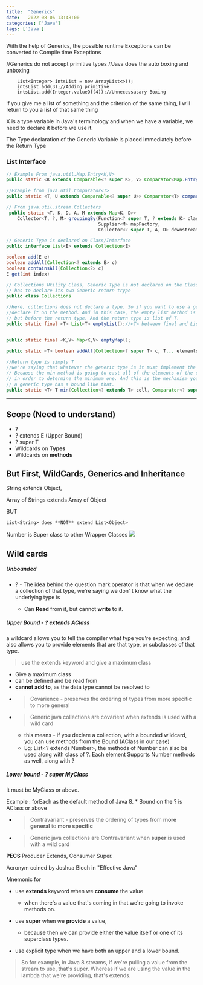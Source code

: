 ```yaml
---
title:  "Generics"
date:   2022-08-06 13:48:00
categories: ['Java']
tags: ['Java']
---
```


With the help of Generics, the possible runtime Exceptions can be converted to
        Compile time Exceptions 


//Generics do not accept primitive types
        //Java does the auto boxing and unboxing

        List<Integer> intsList = new ArrayList<>();
        intsList.add(3);//Adding primitive
        intsList.add(Integer.valueOf(4));//Unnecessasary Boxing
        
if you give me a list of something and the criterion of the same thing, I will return to you a list of that same thing

X is a type variable in Java's terminology and when we have a variable, we need to declare it before we use it.

The Type declaration of the Generic Variable is placed immediately before the Return Type



### List Interface

```java
// Example From java.util.Map.Entry<K,V>
public static <K extends Comparable<? super K>, V> Comparator<Map.Entry<K,V>> comparingByKey();

//Example from java.util.Comparator<T>
public static <T, U extends Comparable<? super U>> Comparator<T> comparing(Function<? super T, ? extends U> keyExtractor)

// From java.util.stream.Collectors
 public static <T, K, D, A, M extends Map<K, D>>
    Collector<T, ?, M> groupingBy(Function<? super T, ? extends K> classifier,
                                  Supplier<M> mapFactory,
                                  Collector<? super T, A, D> downstream);
```

```java
// Generic Type is declared on Class/Interface
public interface List<E> extends Collection<E>

boolean add(E e)
boolean addAll(Collection<? extends E> c)
boolean containsAll(Collection<?> c)
E get(int index)
```

```java
// Collections Utility Class, Generic Type is not declared on the Class so each method
// has to declare its own Generic return trype
public class Collections

//Here, collections does not declare a type. So if you want to use a generic type, you have to 
//declare it on the method. And in this case, the empty list method is declaring T after the word final, 
// but before the return type. And the return type is list of T.
public static final <T> List<T> emptyList();//<T> between final and List<T>


public static final <K,V> Map<K,V> emptyMap();

public static <T> boolean addAll(Collection<? super T> c, T... elements);

//Return type is simply T
//we're saying that whatever the generic type is it must implement the comparable interface. 
// Because the min method is going to cast all of the elements of the collection to comparable, 
// in order to determine the minimum one. And this is the mechanism you use in order to declare that 
// a generic type has a bound like that. 
public static <T> T min(Collection<? extends T> coll, Comparator<? super T> comp);
```

-----

## Scope (Need to understand)

* ?
* ? extends E (Upper Bound)
* ? super T
* Wildcards on **Types**
* Wildcards on **methods**

## But First, WildCards, Generics and Inheritance

String extends Object,

Array of Strings extends Array of Object

BUT

```
List<String> does **NOT** extend List<Object>
```

Number is Super class to other Wrapper Classes
![](https://docs.oracle.com/javase/tutorial/figures/java/objects-numberHierarchy.gif)

## Wild cards

##### Unbounded

- ? - The idea behind the question mark operator is that when we declare a collection of that type, we're saying we don'
  t know what the underlying type is

    * Can **Read** from it, but cannot **write** to it.

##### Upper Bound - ? extends AClass

a wildcard allows you to tell the compiler what type you're expecting, and also allows you to provide elements that are
that type, or subclasses of that type.

> use the extends keyword and give a maximum class

* Give a maximum class
* can be defined and be read from
* **cannot add to**, as the data type cannot be resolved to
* > Covarience - preserves the ordering of types from more specific to more general
* > Generic java collections are covarient when extends is used with a wild card
    * this means - if you declare a collection, with a bounded wildcard, you can use methods from the Bound (AClass in
      our case)
    * Eg: List<? extends Number>, the methods of Number can also be used along with class of ?. Each element Supports
      Number methods as well, along with ?

##### Lower bound - ? super MyClass

It must be MyClass or above.

Example : forEach as the default method of Java 8. * Bound on the ? is AClass or above

* > Contravariant - preserves the ordering of types from **more general** to **more specific**
* > Generic java collections are Contravariant when **super** is used with a wild card

**PECS**  Producer Extends, Consumer Super.

Acronym coined by Joshua Bloch in "Effective Java"

Mnemonic for

- use **extends** keyword when we **consume** the value
    - when there's a value that's coming in that we're going to invoke methods on.

- use **super** when we **provide** a value,
    - because then we can provide either the value itself or one of its superclass types.

- use explicit type when we have both an upper and a lower bound.

> So for example, in Java 8 streams, if we're pulling a value from the stream to use, that's super. Whereas if we are using the value in the lambda that we're providing, that's extends.